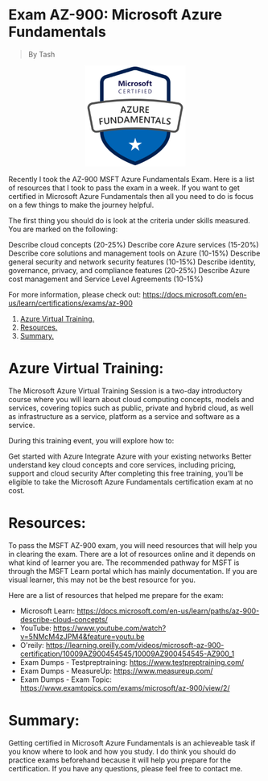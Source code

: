 # Exam AZ-900: Microsoft Azure Fundamentals
> By Tash


<p align="center">
<img max-height=200 height=200 src="https://github.com/ciph3rwoman/az900/blob/main/Azure%20Fundamentals.png"/>
</p>

Recently I took the AZ-900 MSFT Azure Fundamentals Exam. Here is a list of resources that I took to pass the exam in a week. If you want to get certified in Microsoft Azure Fundamentals then all you need to do is focus on a few things to make the journey helpful. 

The first thing you should do is look at the criteria under skills measured. You are marked on the following:

Describe cloud concepts (20-25%)
Describe core Azure services (15-20%)
Describe core solutions and management tools on Azure (10-15%)
Describe general security and network security features (10-15%)
Describe identity, governance, privacy, and compliance features (20-25%)
Describe Azure cost management and Service Level Agreements (10-15%)

For more information, please check out: https://docs.microsoft.com/en-us/learn/certifications/exams/az-900

1. [ Azure Virtual Training. ](#desc)
2. [ Resources. ](#usage)
3. [ Summary. ](#files)


# Azure Virtual Training:
<a name="desc"></a>

The Microsoft Azure Virtual Training Session is a two-day introductory course where you will learn about cloud computing concepts, models and services, covering topics such as public, private and hybrid cloud, as well as infrastructure as a service, platform as a service and software as a service.

During this training event, you will explore how to:

Get started with Azure
Integrate Azure with your existing networks
Better understand key cloud concepts and core services, including pricing, support and cloud security
After completing this free training, you’ll be eligible to take the Microsoft Azure Fundamentals certification exam at no cost.

# Resources:
<a name="usage"></a>
To pass the MSFT AZ-900 exam, you will need resources that will help you in clearing the exam. There are a lot of resources online and it depends on what kind of learner you are. The recommended pathway for MSFT is through the MSFT Learn portal which has mainly documentation. If you are visual learner, this may not be the best resource for you. 

Here are a list of resources that helped me prepare for the exam:

- Microsoft Learn: https://docs.microsoft.com/en-us/learn/paths/az-900-describe-cloud-concepts/
- YouTube: https://www.youtube.com/watch?v=5NMcM4zJPM4&feature=youtu.be
- O'reily: https://learning.oreilly.com/videos/microsoft-az-900-certification/10009AZ900454545/10009AZ900454545-AZ900_1
- Exam Dumps - Testpreptraining: https://www.testpreptraining.com/
- Exam Dumps - MeasureUp: https://www.measureup.com/ 
- Exam Dumps - Exam Topic: https://www.examtopics.com/exams/microsoft/az-900/view/2/

# Summary:
<a name="files"></a>
Getting certified in Microsoft Azure Fundamentals is an achieveable task if you know where to look and how you study. I do think you should do practice exams beforehand because it will help you prepare for the certification. If you have any questions, please feel free to contact me. 







